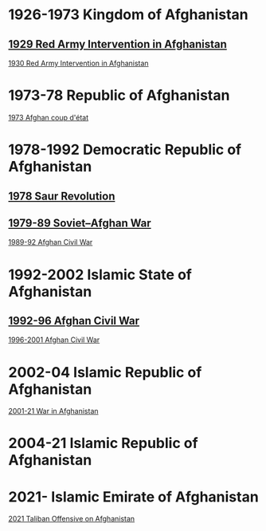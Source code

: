 # 1926-1973 Kingdom of Afghanistan

[1929 Red Army Intervention in Afghanistan](Afghanistan/1926-73%20Kingdom%20of%20Afghanistan/1929%20Red%20Army%20Intervention%20in%20Afghanistan)
-
[1930 Red Army Intervention in Afghanistan](World%20Politics/Afghanistan/1926-73%20Kingdom%20of%20Afghanistan/1930%20Red%20Army%20Intervention%20in%20Afghanistan)
# 1973-78 Republic of Afghanistan

[1973 Afghan coup d'état](World%20Politics/Afghanistan/1973-78%20Republic%20of%20Afghanistan/1973%20Afghan%20coup%20d'état)
# 1978-1992 Democratic Republic of Afghanistan

[1978 Saur Revolution](World%20Politics/Afghanistan/1978-92%20Democratic%20Republic%20of%20Afghanistan/1978%20Saur%20Revolution)
-
[1979-89 Soviet–Afghan War](World%20Politics/Afghanistan/1978-92%20Democratic%20Republic%20of%20Afghanistan/1979-89%20Soviet–Afghan%20War)
-
[1989-92 Afghan Civil War](World%20Politics/Afghanistan/1978-92%20Democratic%20Republic%20of%20Afghanistan/1989-92%20Afghan%20Civil%20War)
# 1992-2002 Islamic State of Afghanistan

[1992-96 Afghan Civil War](World%20Politics/Afghanistan/1992-96%20Islamic%20State%20of%20Afghanistan/1992-96%20Afghan%20Civil%20War)
-
[1996-2001 Afghan Civil War](World%20Politics/Afghanistan/1996-2001%20Islamic%20Emirate%20of%20Afghanistan/1996-2001%20Afghan%20Civil%20War)
# 2002-04 Islamic Republic of Afghanistan

[2001-21 War in Afghanistan](World%20Politics/Afghanistan/2002-04%20Islamic%20Republic%20of%20Afghanistan/2001-21%20War%20in%20Afghanistan)
# 2004-21 Islamic Republic of Afghanistan

# 2021- Islamic Emirate of Afghanistan

[2021 Taliban Offensive on Afghanistan](World%20Politics/Afghanistan/2021-%20Islamic%20Emirate%20of%20Afghanistan/2021%20Taliban%20Offensive%20on%20Afghanistan)